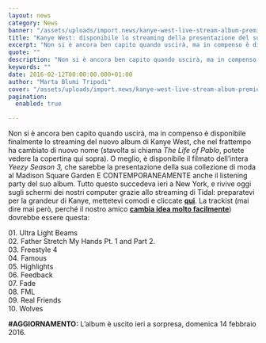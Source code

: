 ```yaml
---
layout: news
category: News
banner: "/assets/uploads/import.news/kanye-west-live-stream-album-premiere-madison-square-garden-video-1-715x715.jpg"
title: "Kanye West: disponibile lo streaming della presentazione del suo nuovo album"
excerpt: "Non si è ancora ben capito quando uscirà, ma in compenso è disponibile finalmente lo streaming del nuovo album di Kanye West, che nel frattempo ha cambiato di nuovo nome (stavolta si chiama The Life of Pablo, potete vedere la copertina qui sopra). O meglio, è disponibile il filmato dell’intera Yeezy Season 3, che sarebbe [&hellip"
quote: ""
description: "Non si è ancora ben capito quando uscirà, ma in compenso è disponibile finalmente lo streaming del nuovo album di Kanye West, che nel frattempo ha cambiato di nuovo nome (stavolta si chiama The Life of Pablo, potete vedere la copertina qui sopra). O meglio, è disponibile il filmato dell’intera Yeezy Season 3, che sarebbe [&hellip"
keywords: ""
date: 2016-02-12T00:00:00.000+01:00
author: "Marta Blumi Tripodi"
cover: "/assets/uploads/import.news/kanye-west-live-stream-album-premiere-madison-square-garden-video-1-715x715.jpg"
pagination:
  enabled: true

---
```


[](https://hotmc.com/wp-content/uploads/2016/02/kanye-west-live-stream-album-premiere-madison-square-garden-video-1-715x715.jpg)

Non si è ancora ben capito quando uscirà, ma in compenso è disponibile finalmente lo streaming del nuovo album di Kanye West, che nel frattempo ha cambiato di nuovo nome (stavolta si chiama _The Life of Pablo_, potete vedere la copertina qui sopra). O meglio, è disponibile il filmato dell’intera _Yeezy Season 3,_ che sarebbe la presentazione della sua collezione di moda al Madison Square Garden E CONTEMPORANEAMENTE anche il listening party del suo album. Tutto questo succedeva ieri a New York, e rivive oggi sugli schermi dei nostri computer grazie allo streaming di Tidal: preparatevi per la grandeur di Kanye, mettetevi comodi e cliccate **[qui](http://tidal.com/us/tidalxyeezy3-live)**. La trackist (mai dire mai però, perché il nostro amico **[cambia idea molto facilmente](https://hotmc.com/kanye-west-dichiara-che-il-suo-nuovo-album-e-in-assoluto-il-migliore-album-di-tutti-i-tempi/)**) dovrebbe essere questa:

01\. Ultra Light Beams  
02\. Father Stretch My Hands Pt. 1 and Part 2.  
03\. Freestyle 4  
04\. Famous  
05\. Highlights  
06\. Feedback  
07\. Fade  
08\. FML  
09\. Real Friends  
10\. Wolves

**#AGGIORNAMENTO:** L’album è uscito ieri a sorpresa, domenica 14 febbraio 2016.